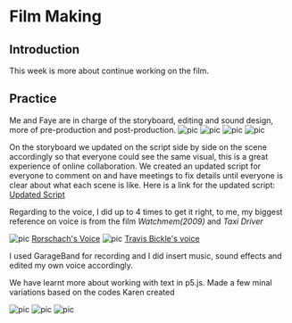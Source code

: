 # Film Making

## Introduction
This week is more about continue working on the film. 

## Practice 

Me and Faye are in charge of the storyboard, editing and sound design, more of pre-production and post-production. 
![pic](https://wwsiyang.github.io/CODEWORD/SKO/Week_04/storyboard-01.jpg)
![pic](https://wwsiyang.github.io/CODEWORD/SKO/Week_04/storyboard-02.jpg)
![pic](https://wwsiyang.github.io/CODEWORD/SKO/Week_04/storyboard-03.jpg)
![pic](https://wwsiyang.github.io/CODEWORD/SKO/Week_04/storyboard-04.jpg)


On the storyboard we updated on the script side by side on the scene accordingly so that everyone could see the same visual, this is a great experience of online collaboration. We created an updated script for everyone to comment on and have meetings to fix details until everyone is clear about what each scene is like. Here is a link for the updated script:  
[Updated Script](https://docs.google.com/document/d/19jYVR71h8XhRFNsr-k470x9JxL-L0lmXoieETXrT_1o/edit)

Regarding to the voice, I did up to 4 times to get it right, to me, my biggest reference on voice is from the film *Watchmem(2009)* and *Taxi Driver*

![pic](https://wwsiyang.github.io/CODEWORD/SKO/Week_04/rorschach.JPG)
[Rorschach's Voice](https://www.youtube.com/watch?v=sF8zxctevXc&t=13s)
![pic](https://wwsiyang.github.io/CODEWORD/SKO/Week_04/travis.JPG)
[Travis Bickle's voice](https://www.youtube.com/watch?v=kGTY-7e3iT0)

I used GarageBand for recording and I did insert music, sound effects and edited my own voice accordingly.

We have learnt more about working with text in p5.js. Made a few minal variations based on the codes Karen created 

![pic](https://wwsiyang.github.io/CODEWORD/SKO/Week_04/code2.png)
![pic](https://wwsiyang.github.io/CODEWORD/SKO/Week_04/code3.png)
![pic](https://wwsiyang.github.io/CODEWORD/SKO/Week_04/code4.png)
